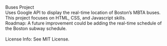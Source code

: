 Buses Project <br/>
Uses Google API to display the real-time location of Boston’s MBTA buses. <br/>
This project focuses on HTML, CSS, and Javascript skills. <br/>
Roadmap: A future improvement could be adding the real-time schedule of the Boston subway schedule. <br/>  
License Info: See MIT License.
